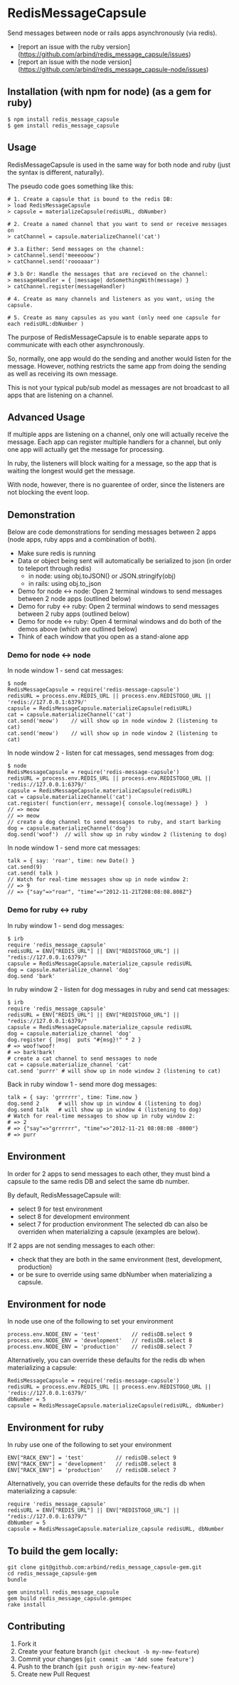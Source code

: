 # RedisMessageCapsule

Send messages between node or rails apps asynchronously (via redis).
* [report an issue with the ruby version] (https://github.com/arbind/redis_message_capsule/issues)
* [report an issue with the node version] (https://github.com/arbind/redis_message_capsule-node/issues)

## Installation (with npm for node) (as a gem for ruby)

    $ npm install redis_message_capsule
    $ gem install redis_message_capsule

## Usage
RedisMessageCapsule is used in the same way for both node and ruby (just the syntax is different, naturally).

The pseudo code goes something like this:

    # 1. Create a capsule that is bound to the redis DB:
    > load RedisMessageCapsule
    > capsule = materializeCapsule(redisURL, dbNumber)

    # 2. Create a named channel that you want to send or receive messages on
    > catChannel = capsule.materializeChannel('cat')

    # 3.a Either: Send messages on the channel:
    > catChannel.send('meeeooow')
    > catChannel.send('roooaaar')

    # 3.b Or: Handle the messages that are recieved on the channel:
    > messageHandler = { |message| doSomethingWith(message) }
    > catChannel.register(messageHandler) 

    # 4. Create as many channels and listeners as you want, using the capsule.

    # 5. Create as many capsules as you want (only need one capsule for each redisURL:dbNumber )

The purpose of RedisMessageCapsule is to enable separate apps to communicate with each other asynchronously.

So, normally, one app would do the sending and another would listen for the message.
However, nothing restricts the same app from doing the sending as well as receiving its own message.

This is not your typical pub/sub model as messages are not broadcast to all apps that are listening on a channel.

## Advanced Usage
If multiple apps are listening on a channel, only one will actually receive the message.
Each app can register multiple handlers for a channel, but only one app will actually get the message for processing.

In ruby, the listeners will block waiting for a message, so the app that is waiting the longest would get the message.

With node, however, there is no guarentee of order, since the listeners are not blocking the event loop.

## Demonstration
Below are code demonstrations for sending messages between 2 apps (node apps, ruby apps and a combination of both).

* Make sure redis is running
* Data or object being sent will automatically be serialized to json (in order to teleport through redis)
  * in node: using obj.toJSON() or JSON.stringify(obj)
  * in rails: using obj.to_json 
* Demo for node <-> node: Open 2 terminal windows to send messages between 2 node apps  (outlined below)
* Demo for ruby <-> ruby: Open 2 terminal windows to send messages between 2 ruby apps  (outlined below)
* Demo for node <-> ruby: Open 4 terminal windows and do both of the demos above (which are outlined below)
* Think of each window that you open as a stand-alone app

### Demo for node <-> node
In node window 1 - send cat messages:

    $ node
    RedisMessageCapsule = require('redis-message-capsule')
    redisURL = process.env.REDIS_URL || process.env.REDISTOGO_URL || 'redis://127.0.0.1:6379/' 
    capsule = RedisMessageCapsule.materializeCapsule(redisURL)
    cat = capsule.materializeChannel('cat')
    cat.send('meow')    // will show up in node window 2 (listening to cat)
    cat.send('meow')    // will show up in node window 2 (listening to cat)
 
In node window 2 - listen for cat messages, send messages from dog:

    $ node
    RedisMessageCapsule = require('redis-message-capsule')
    redisURL = process.env.REDIS_URL || process.env.REDISTOGO_URL || 'redis://127.0.0.1:6379/' 
    capsule = RedisMessageCapsule.materializeCapsule(redisURL)
    cat = capsule.materializeChannel('cat')
    cat.register( function(err, message){ console.log(message) }  ) 
    // => meow
    // => meow    
    // create a dog channel to send messages to ruby, and start barking
    dog = capsule.materializeChannel('dog')
    dog.send('woof')  // will show up in ruby window 2 (listening to dog)

In node window 1 - send more cat messages:

    talk = { say: 'roar', time: new Date() }
    cat.send(9)
    cat.send( talk )
    // Watch for real-time messages show up in node window 2:
    // => 9 
    // => {"say"=>"roar", "time"=>"2012-11-21T208:08:08.808Z"} 

###  Demo for ruby <-> ruby
In ruby window 1 - send dog messages:

    $ irb
    require 'redis_message_capsule'
    redisURL = ENV["REDIS_URL"] || ENV["REDISTOGO_URL"] || "redis://127.0.0.1:6379/"
    capsule = RedisMessageCapsule.materialize_capsule redisURL
    dog = capsule.materialize_channel 'dog'
    dog.send 'bark'

In ruby window 2 -  listen for dog messages in ruby and send cat messages:

    $ irb
    require 'redis_message_capsule'
    redisURL = ENV["REDIS_URL"] || ENV["REDISTOGO_URL"] || "redis://127.0.0.1:6379/"
    capsule = RedisMessageCapsule.materialize_capsule redisURL
    dog = capsule.materialize_channel 'dog'
    dog.register { |msg|  puts "#{msg}!" * 2 }
    # => woof!woof!
    # => bark!bark!
    # create a cat channel to send messages to node
    cat = capsule.materialize_channel 'cat'
    cat.send 'purrr' # will show up in node window 2 (listening to cat)

Back in ruby window 1 - send more dog messages:

    talk = { say: 'grrrrrr', time: Time.now }
    dog.send 2      # will show up in window 4 (listening to dog)
    dog.send talk   # will show up in window 4 (listening to dog)
    # Watch for real-time messages to show up in ruby window 2:
    # => 2 
    # => {"say"=>"grrrrrr", "time"=>"2012-11-21 08:08:08 -0800"} 
    # => purr

## Environment
In order for 2 apps to send messages to each other, they must bind a capsule to the same redis DB and select the same db number.

By default, RedisMessageCapsule will:
* select 9 for test environment
* select 8 for development environment
* select 7 for production environment
The selected db can also be overriden when materializing a capsule  (examples are below).

If 2 apps are not sending messages to each other:
* check that they are both in the same environment (test, development, production)
* or be sure to override using same dbNumber when materializing a capsule.

## Environment for node
In node use one of the following to set your environment

    process.env.NODE_ENV = 'test'          // redisDB.select 9
    process.env.NODE_ENV = 'development'   // redisDB.select 8
    process.env.NODE_ENV = 'production'    // redisDB.select 7

Alternatively, you can override these defaults for the redis db when materializing a capsule:

    RedisMessageCapsule = require('redis-message-capsule')
    redisURL = process.env.REDIS_URL || process.env.REDISTOGO_URL || 'redis://127.0.0.1:6379/' 
    dbNumber = 5
    capsule = RedisMessageCapsule.materializeCapsule(redisURL, dbNumber)

## Environment for ruby
In ruby use one of the following to set your environment

    ENV["RACK_ENV"] = 'test'          // redisDB.select 9
    ENV["RACK_ENV"] = 'development'   // redisDB.select 8
    ENV["RACK_ENV"] = 'production'    // redisDB.select 7

Alternatively, you can override these defaults for the redis db when materializing a capsule:

    require 'redis_message_capsule'
    redisURL = ENV["REDIS_URL"] || ENV["REDISTOGO_URL"] || "redis://127.0.0.1:6379/"
    dbNumber = 5
    capsule = RedisMessageCapsule.materialize_capsule redisURL, dbNumber

## To build the gem locally:
    git clone git@github.com:arbind/redis_message_capsule-gem.git
    cd redis_message_capsule-gem
    bundle
    
    gem uninstall redis_message_capsule
    gem build redis_message_capsule.gemspec
    rake install

## Contributing

1. Fork it
2. Create your feature branch (`git checkout -b my-new-feature`)
3. Commit your changes (`git commit -am 'Add some feature'`)
4. Push to the branch (`git push origin my-new-feature`)
5. Create new Pull Request
